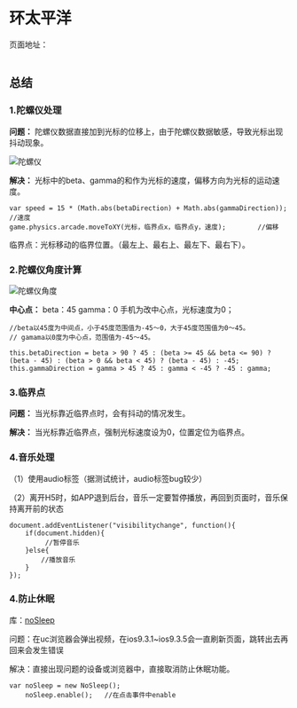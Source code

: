 # 环太平洋

页面地址：[]()

![]()
 

## 总结

### 1.陀螺仪处理
**问题：** 陀螺仪数据直接加到光标的位移上，由于陀螺仪数据敏感，导致光标出现抖动现象。

![陀螺仪](http://img20.360buyimg.com/cms/jfs/t18769/203/962254010/14083/8a43600a/5ab4a142Nb9fe0e96.png)

**解决：** 光标中的beta、gamma的和作为光标的速度，偏移方向为光标的运动速度。
```
var speed = 15 * (Math.abs(betaDirection) + Math.abs(gammaDirection));    //速度
game.physics.arcade.moveToXY(光标，临界点x，临界点y，速度);        //偏移
```

临界点：光标移动的临界位置。（最左上、最右上、最左下、最右下）。


### 2.陀螺仪角度计算
![陀螺仪角度](http://img11.360buyimg.com/cms/jfs/t19552/86/964632687/55559/c7dbcdc0/5ab4a859Nb5586d60.jpg)

**中心点：**
beta：45
gamma：0
手机为改中心点，光标速度为0；

```
//beta以45度为中间点，小于45度范围值为-45～0，大于45度范围值为0～45。
// gamama以0度为中心点，范围值为-45～45。

this.betaDirection = beta > 90 ? 45 : (beta >= 45 && beta <= 90) ? (beta - 45) : (beta > 0 && beta < 45) ? (beta - 45) : -45;   
this.gammaDirection = gamma > 45 ? 45 : gamma < -45 ? -45 : gamma;
```

### 3.临界点
**问题：** 当光标靠近临界点时，会有抖动的情况发生。

**解决：** 当光标靠近临界点，强制光标速度设为0，位置定位为临界点。

### 4.音乐处理
（1）使用audio标签（据测试统计，audio标签bug较少）

（2）离开H5时，如APP退到后台，音乐一定要暂停播放，再回到页面时，音乐保持离开前的状态
```
document.addEventListener("visibilitychange", function(){
    if(document.hidden){
         //暂停音乐
    }else{
        //播放音乐
    }
});
```

### 4.防止休眠

库：[noSleep](https://github.com/richtr/NoSleep.js)

问题：在uc浏览器会弹出视频，在ios9.3.1~ios9.3.5会一直刷新页面，跳转出去再回来会发生错误

解决：直接出现问题的设备或浏览器中，直接取消防止休眠功能。

```
var noSleep = new NoSleep();
    noSleep.enable();   //在点击事件中enable
```
